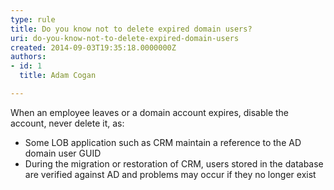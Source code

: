 ```yaml
---
type: rule
title: Do you know not to delete expired domain users?
uri: do-you-know-not-to-delete-expired-domain-users
created: 2014-09-03T19:35:18.0000000Z
authors:
- id: 1
  title: Adam Cogan

---
```


 
When an employee leaves or a domain account expires, disable the account, never delete it, as:

- Some LOB application such as CRM maintain a reference to the AD domain user GUID
- During the migration or restoration of CRM, users stored in the database are verified against AD and problems may occur if they no longer exist

​ 
